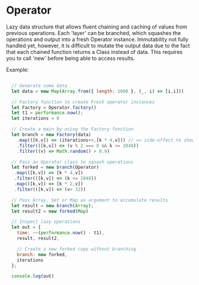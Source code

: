 # Operator

Lazy data structure that allows fluent chaining and caching of values from previous operations. 
Each 'layer' can be branched, which squashes the operations and output into a fresh Operator instance.
Immutability not fully handled yet, however, it is difficult to mutate the output data due to the fact 
that each chained function returns a Class instead of data. 
This requires you to call 'new' before being able to access results.

Example:

``` javascript

  // Generate some data
  let data = new Map(Array.from({ length: 1000 }, (_, i) => [i,i]))

  // Factory function to create Fresh operator instances
  let Factory = Operator.factory() 
  let t1 = performance.now();
  let iterations = 0

  // Create a main by using the Factory function
  let branch = new Factory(data)
    .map(([k,v]) => (iterations++,[k * 4,v])) // => side-effect to show n-iterations
    .filter(([k,v]) => (v % 2 === 0 && k <= 2048))
    .filter((v) => Math.random() > 0.9)

  // Pass an Operator class to squash operations
  let forked = new branch(Operator) 
   .map(([k,v]) => [k * 4,v])
   .filter(([k,v]) => (k <= 2048))
   .map(([k,v]) => [k * 2,v])
   .filter(([k,v]) => (v> 32))

  // Pass Array, Set or Map as argument to accumulate results
  let result = new branch(Array); 
  let result2 = new forked(Map)

  // Inspect lazy operations
  let out = {
    time: ~~(performance.now() - t1),
    result, result2,

    // Create a new forked copy without branching
    branch: new forked, 
    iterations
  };

  console.log(out)

```
